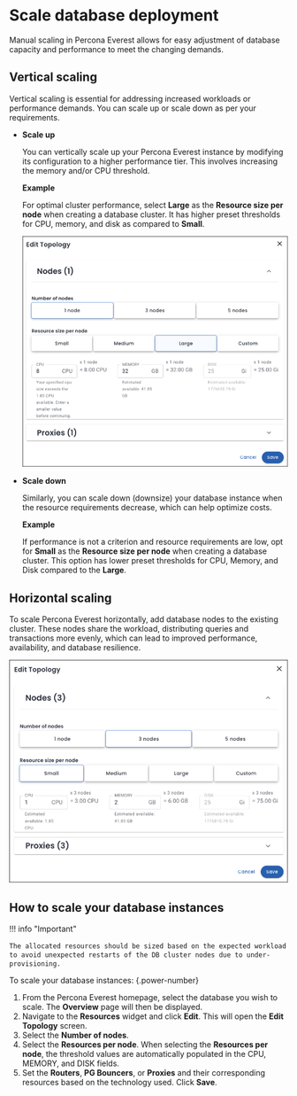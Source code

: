 # Scale database deployment

Manual scaling in Percona Everest allows for easy adjustment of database capacity and performance to meet the changing demands.

## Vertical scaling
            
Vertical scaling is essential for addressing increased workloads or performance demands. You can scale up or scale down as per your requirements. 
        
- **Scale up**

    You can vertically scale up your Percona Everest instance by modifying its configuration to a higher performance tier. This involves increasing the memory and/or CPU threshold.       
    
    **Example**
        
    For optimal cluster performance, select **Large** as the **Resource size per node** when creating a database cluster. It has higher preset thresholds for CPU, memory, and disk as compared to **Small**.            
    
    ![!image](../images/everest_scale_vertically_up.png)

- **Scale down**

    Similarly, you can scale down (downsize) your database instance when the resource requirements decrease, which can help optimize costs.
            
    **Example**
      
    If performance is not a criterion and resource requirements are low, opt for **Small** as the **Resource size per node** when creating a database cluster. This option has lower preset thresholds for CPU, Memory, and Disk compared to the **Large**.        
    

## Horizontal scaling

To scale Percona Everest horizontally, add database nodes to the existing cluster. These nodes share the workload, distributing queries and transactions more evenly, which can lead to improved performance, availability, and database resilience.

![!image](../images/everest_scale_horizontally.png)

## How to scale your database instances


!!! info "Important"

    The allocated resources should be sized based on the expected workload to avoid unexpected restarts of the DB cluster nodes due to under-provisioning.


To scale your database instances:
{.power-number}

1. From the Percona Everest homepage, select the database you wish to scale. The **Overview** page will then be displayed.
2. Navigate to the **Resources** widget and click **Edit**. This will open the **Edit Topology** screen.
3. Select the **Number of nodes**. 
4. Select the **Resources per node**. When selecting the **Resources per node**, the threshold values are automatically populated in the CPU, MEMORY, and DISK fields.
5. Set the **Routers**, **PG Bouncers**, or **Proxies** and their corresponding resources based on the technology used. Click **Save**.




